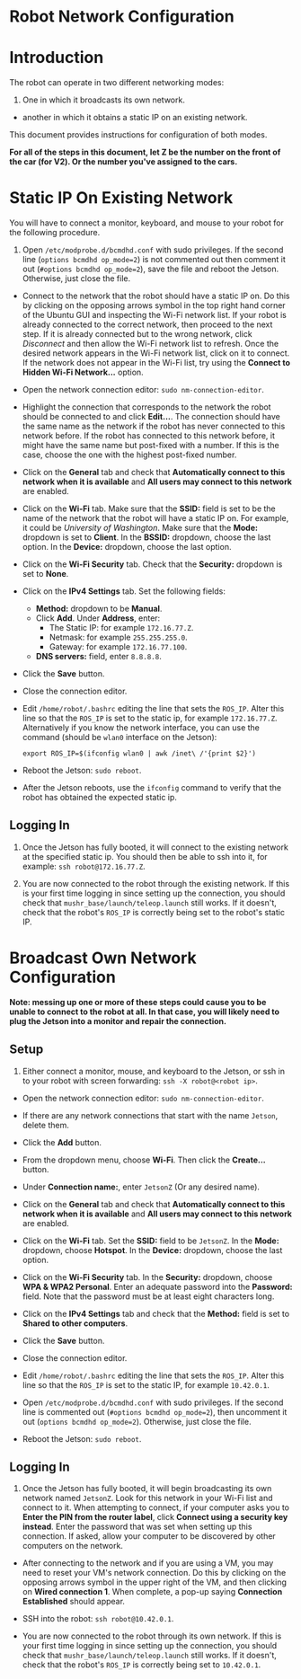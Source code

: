 # Robot Network Configuration

Introduction
============

The robot can operate in two different networking modes:

1. One in which it broadcasts its own network.
+ another in which it obtains a static IP on an existing network.

This document provides instructions for configuration of both modes.


**For all of the steps in this document, let Z be the number on the front of the
car (for V2). Or the number you've assigned to the cars.**

Static IP On Existing Network
=============================

You will have to connect a monitor, keyboard, and mouse to your robot
for the following procedure.

1.  Open `/etc/modprobe.d/bcmdhd.conf` with sudo privileges. If
    the second line (`options bcmdhd op_mode=2`) is not commented out then
    comment it out (`#options bcmdhd op_mode=2`), save the file and reboot
    the Jetson. Otherwise, just close the file.

+   Connect to the network that the robot should have a static IP on. Do
    this by clicking on the opposing arrows symbol in the top right hand
    corner of the Ubuntu GUI and inspecting the Wi-Fi network list. If
    your robot is already connected to the correct network, then proceed
    to the next step. If it is already connected but to the wrong
    network, click *Disconnect* and then allow the Wi-Fi network list to
    refresh. Once the desired network appears in the Wi-Fi network list,
    click on it to connect. If the network does not appear in the Wi-Fi
    list, try using the **Connect to Hidden Wi-Fi Network\...** option.

+   Open the network connection editor: `sudo nm-connection-editor`.

+   Highlight the connection that corresponds to the network the robot
    should be connected to and click **Edit\...**. The connection should
    have the same name as the network if the robot has never connected
    to this network before. If the robot has connected to this network
    before, it might have the same name but post-fixed with a number. If
    this is the case, choose the one with the highest post-fixed number.

+   Click on the **General** tab and check that **Automatically connect to
    this network when it is available** and **All users may connect to this
    network** are enabled.

+   Click on the **Wi-Fi** tab. Make sure that the **SSID:** field is set to
    be the name of the network that the robot will have a static IP on.
    For example, it could be *University of Washington*. Make sure that
    the **Mode:** dropdown is set to **Client**. In the **BSSID:** dropdown,
    choose the last option. In the **Device:** dropdown, choose the last
    option.

+   Click on the **Wi-Fi Security** tab. Check that the **Security:**
    dropdown is set to **None**.

+   Click on the **IPv4 Settings** tab. Set the following fields:
    +  **Method:** dropdown to be **Manual**.
    +  Click **Add**. Under **Address**, enter:
        - The Static IP: for example `172.16.77.Z`.
        - Netmask: for example `255.255.255.0`.
        - Gateway: for example `172.16.77.100`.
    + **DNS servers:** field, enter `8.8.8.8`.

+   Click the **Save** button.

+   Close the connection editor.

+   Edit `/home/robot/.bashrc` editing the line that sets the `ROS_IP`.
    Alter this line so that the `ROS_IP` is set to the static ip, for example
    `172.16.77.Z`. Alternatively if you know the network interface, you can use
    the command (should be `wlan0` interface on the Jetson):
    ```
    export ROS_IP=$(ifconfig wlan0 | awk /inet\ /'{print $2}')
    ```

+   Reboot the Jetson: `sudo reboot`.

+   After the Jetson reboots, use the `ifconfig` command to verify that
    the robot has obtained the expected static ip.

Logging In
----------

1.  Once the Jetson has fully booted, it will connect to the existing
    network at the specified static ip. You should then be able to ssh
    into it, for example: `ssh robot@172.16.77.Z`.

2.  You are now connected to the robot through the existing network. If
    this is your first time logging in since setting up the connection,
    you should check that `mushr_base/launch/teleop.launch` still works.
    If it doesn't, check that the robot's `ROS_IP` is correctly being set
    to the robot's static IP.

Broadcast Own Network Configuration
===================================

**Note: messing up one or more of these steps could cause you to be
unable to connect to the robot at all. In that case, you will likely
need to plug the Jetson into a monitor and repair the connection.**

Setup
-----

1.  Either connect a monitor, mouse, and keyboard to the Jetson, or ssh
    in to your robot with screen forwarding: `ssh -X robot@<robot ip>`.

+   Open the network connection editor: `sudo nm-connection-editor`.

+   If there are any network connections that start with the name
    `Jetson`, delete them.

+   Click the **Add** button.

+   From the dropdown menu, choose **Wi-Fi**. Then click the **Create\...**
    button.

+   Under **Connection name:**, enter `JetsonZ` (Or any desired name).

+   Click on the **General** tab and check that **Automatically connect to
    this network when it is available** and **All users may connect to this
    network** are enabled.

+   Click on the **Wi-Fi** tab. Set the **SSID:** field to be `JetsonZ`. In
    the **Mode:** dropdown, choose **Hotspot**. In the **Device:** dropdown,
    choose the last option.

+   Click on the **Wi-Fi Security** tab. In the **Security:** dropdown,
    choose **WPA & WPA2 Personal**. Enter an adequate password into the
    **Password:** field. Note that the password must be at least eight
    characters long.

+   Click on the **IPv4 Settings** tab and check that the **Method:** field
    is set to **Shared to other computers**.

+   Click the **Save** button.

+   Close the connection editor.

+   Edit `/home/robot/.bashrc` editing the line that sets the `ROS_IP`.
    Alter this line so that the `ROS_IP` is set to the static IP, for example
    `10.42.0.1`.

+   Open `/etc/modprobe.d/bcmdhd.conf` with sudo privileges. If
    the second line is commented out (`#options bcmdhd op_mode=2`), then
    uncomment it out (`options bcmdhd op_mode=2`). Otherwise, just close the
    file.

+   Reboot the Jetson: `sudo reboot`.

Logging In
----------

1.  Once the Jetson has fully booted, it will begin broadcasting its own
    network named `JetsonZ`. Look for this network in your Wi-Fi list
    and connect to it. When attempting to connect, if your computer asks
    you to **Enter the PIN from the router label**, click **Connect using a
    security key instead**. Enter the password that was set when setting
    up this connection. If asked, allow your computer to be discovered
    by other computers on the network.

+   After connecting to the network and if you are using a VM, you may
    need to reset your VM's network connection. Do this by clicking on
    the opposing arrows symbol in the upper right of the VM, and then
    clicking on **Wired connection 1**. When complete, a pop-up saying
    **Connection Established** should appear.

+   SSH into the robot: `ssh robot@10.42.0.1`.

+   You are now connected to the robot through its own network. If this
    is your first time logging in since setting up the connection, you
    should check that `mushr_base/launch/teleop.launch` still works. If it
    doesn't, check that the robot's `ROS_IP` is correctly being set
    to `10.42.0.1`.

